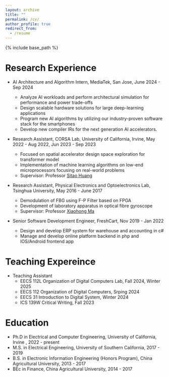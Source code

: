 ```yaml
---
layout: archive
title: ""
permalink: /cv/
author_profile: true
redirect_from:
  - /resume
---
```


{% include base_path %}


Research Experience
======
* AI Architecture and Algorithm Intern, MediaTek, San Jose, June 2024 - Sep 2024 
  * Analyze AI workloads and perform architectural simulation for performance and power trade-offs
  * Design scalable hardware solutions for large deep-learning applications
  * Program new AI algorithms by utilizing our industry-proven software stack for the smartphones
  * Develop new compiler IRs for the next generation AI accelerators.

* Research Assistant, CORSA Lab, University of California, Irvine, May 2022 - Aug 2022, Jun 2023 - Sep 2023
  * Focused on spatial accelerator design space exploration for transformer model
  * Implementation of machine learning algorithms on low-end microprocessors focusing on real-world problems
  * Supervisor: Professor [Sitao Huang](https://sitaohuang.com/)

* Research Assistant, Physical Electronics and Optoelectronics Lab, Tsinghua University, May 2016 - June 2017
  * Demodulation of FBG using F-P Filter based on FPGA 
  * Development of laboratory apparatus in optical fibre gyroscope
  * Supervisor: Professor [Xiaohong Ma](http://web.ee.tsinghua.edu.cn/maxiaohong/en/index.htm)

* Senior Software Development Engineer, FreshCart, Nov 2019 - Jan 2022
  * Design and develop ERP system for warehouse and accounting in c#
  * Manage and develop online platform backend in php and IOS/Android frontend app

Teaching Expereince
======
* Teaching Assistant 
  * EECS 112L Organization of Digital Computers Lab, Fall 2024, Winter 2025
  * EECS 112 Organization of Digital Computers, Srping 2024
  * EECS 31 Introduction to Digital System, Winter 2024
  * ICS 139W Critical Writing, Fall 2023 

Education
======
* Ph.D in Electrical and Computer Engineering, University of California, Irvine , 2022 - present
* M.S. in Electrical Engineering, University of Southern California, 2017 - 2019
* B.S. in Electronic Information Engineering (Honors Program), China Agricultural University, 2013 - 2017
* BEc  in Finance, China Agricultural University, 2014 - 2017


<!--
Skills
======
* Skill 1
* Skill 2
  * Sub-skill 2.1
  * Sub-skill 2.2
  * Sub-skill 2.3
* Skill 3

Publications
======
  <ul>{% for post in site.publications %}
    {% include archive-single-cv.html %}
  {% endfor %}</ul>
  
Talks
======
  <ul>{% for post in site.talks %}
    {% include archive-single-talk-cv.html %}
  {% endfor %}</ul>
  
Teaching
======
  <ul>{% for post in site.teaching %}
    {% include archive-single-cv.html %}
  {% endfor %}</ul>
  
Service and leadership
======
* Currently signed in to 43 different slack teams
-->

